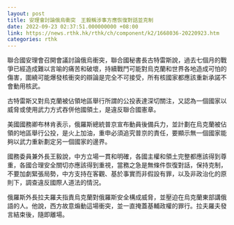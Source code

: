 ```yaml
---
layout: post
title: 安理會討論俄烏衝突　王毅稱涉事方應恢復對話並克制
date: 2022-09-23 02:37:51.000000000 +08:00
link: https://news.rthk.hk/rthk/ch/component/k2/1668036-20220923.htm
categories: rthk
---
```


聯合國安理會召開會議討論俄烏衝突，聯合國秘書長古特雷斯說，過去七個月的戰爭已經造成難以言喻的痛苦和破壞，持續戰鬥可能對烏克蘭和世界各地造成可怕的傷害，圍繞可能爆發核衝突的辯論是完全不可接受，所有核國家都應該重新承諾不會動用核武。

古特雷斯又對烏克蘭被佔領地區舉行所謂的公投表達深切關注，又認為一個國家以威脅或使用武力方式吞併他國領土，是違反聯合國憲章。

美國國務卿布林肯表示，俄羅斯總統普京宣布動員後備兵力，並計劃在烏克蘭被佔領的地區舉行公投，是火上加油，重申必須追究普京的責任，要顯示無一個國家能夠以武力重新劃定另一個國家的邊界。

國務委員兼外長王毅說，中方立場一貫和明確，各國主權和領土完整都應該得到尊重，各國合理安全關切亦應該得到重視，當務之急是無條件恢復對話，保持克制，不要加劇緊張局勢，中方支持在客觀、基於事實而非假設有罪，以及非政治化的原則下，調查違反國際人道法的情況。

俄羅斯外長拉夫羅夫指責烏克蘭對俄羅斯安全構成威脅，並壓迫在烏克蘭東部講俄語的人。他說，西方故意煽動這場衝突，並一直掩蓋基輔政權的罪行。拉夫羅夫發言結束後，隨即離場。

